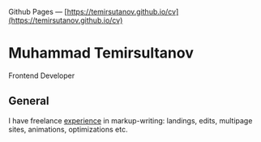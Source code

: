 Github Pages — [https://temirsutanov.github.io/cv](https://temirsutanov.github.io/cv)

# Muhammad Temirsultanov
Frontend Developer

## General
I have freelance [experience](https://freelance.habr.com/freelancers/muhammad) in markup-writing: landings, edits, multipage sites, animations, optimizations etc.
